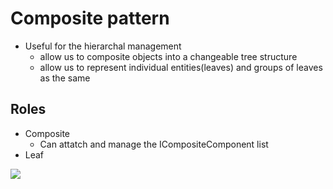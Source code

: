 # Composite pattern
* Useful for the hierarchal management
  * allow us to composite objects into a changeable tree structure
  * allow us to represent individual entities(leaves) and groups of leaves as the same



## Roles

* Composite
  * Can attatch and manage the ICompositeComponent list
* Leaf



[![](https://mermaid.ink/img/pako:eNrFU8tqwzAQ_BWhUwrxD4jgkqY9GHooNLe6h0Va2wI9jLQulNT_XtlO4jQkUEKhumiZnRmG1WrHpVfIBZcGYnzUUAewpWPpKB1QkvaOPWwnZOSwZ4SK7SZkOA4sChYpaFfPaMAKAzqJW_8CqaB7wTbetj5qwplmkRqvFnfsw2s1wwoJZPMD7kt3muLo9WdR5AC51I6CFcf-5oC-vd-SeoINEi6O_hftz0VABJTMfq86G9AF9umoVqvCEYYKJOb5fzzmcG2MTmbrtjVawrhqWZZfSi7YOkYv9UiatOMaZtnXFX5hW4M2lSeSeWdu1fnr-eo6YD2K-JJbDBa0Sv9qHHnJqUmmJRepVFhBZ6jkpesTtWsVED4pTT5wUYGJuOTQkX_9dJILCh0eSPvvuWf13777Oa0)](https://mermaid.live/edit#pako:eNrFU8tqwzAQ_BWhUwrxD4jgkqY9GHooNLe6h0Va2wI9jLQulNT_XtlO4jQkUEKhumiZnRmG1WrHpVfIBZcGYnzUUAewpWPpKB1QkvaOPWwnZOSwZ4SK7SZkOA4sChYpaFfPaMAKAzqJW_8CqaB7wTbetj5qwplmkRqvFnfsw2s1wwoJZPMD7kt3muLo9WdR5AC51I6CFcf-5oC-vd-SeoINEi6O_hftz0VABJTMfq86G9AF9umoVqvCEYYKJOb5fzzmcG2MTmbrtjVawrhqWZZfSi7YOkYv9UiatOMaZtnXFX5hW4M2lSeSeWdu1fnr-eo6YD2K-JJbDBa0Sv9qHHnJqUmmJRepVFhBZ6jkpesTtWsVED4pTT5wUYGJuOTQkX_9dJILCh0eSPvvuWf13777Oa0)

